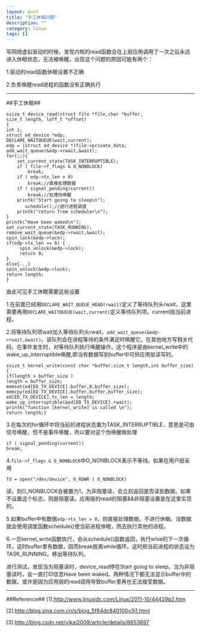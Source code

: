 ```yaml
---
layout: post
title: "手工休眠问题"
description: ""
category: linux
tags: []
---
```


写网络虚拟驱动的时候，发现内核的read函数会在上层应用调用了一次之后永远进入休眠状态，无法被唤醒。出现这个问题的原因可能有两个：

1.驱动的read函数休眠设置不正确

2.负责唤醒read进程的函数没有正确执行

-----------------------------------------------------------

##手工休眠##

    ssize_t device_read(struct file *file,char *buffer,
    size_t length, loff_t *offset)
    {
    int i;
    struct ed_device *edp;
    DECLARE_WAITQUEUE(wait,current);
    edp = (struct ed_device *)file->private_data;
    add_wait_queue(&edp->rwait,&wait);
    for(;;){
        set_current_state(TASK_INTERRUPTIBLE);
        if ( file->f_flags & O_NONBLOCK)
            break;
        if ( edp->tx_len > 0)
            break;//直接处理数据
        if ( signal_pending(current))
            break;//处理伪唤醒
		printk("Start going to sleep\n");
           schedule();//进行进程调度
		printk("return from scheduler\n");
    }
    printk("Have been waked\n");
    set_current_state(TASK_RUNNING);
    remove_wait_queue(&edp->rwait,&wait);
    spin_lock(&edp->lock);
    if(edp->tx_len == 0) {
         spin_unlock(&edp->lock);
         return 0;     
    }
    else{...}
    spin_unlock(&edp->lock);
    return length;
    }

由此可见手工休眠需要这些设置

1.在前面已经用`DECLARE_WAIT_QUEUE_HEAD(rwait)`定义了等待队列头rwait，这里需要再用`DECLARE_WAITQUEUE(wait,current)`定义等待队列项。current指当前进程。

2.将等待队列项wait加入等待队列头rwait，`add_wait_queue(&edp->rwait,&wait)`。该队列会在进程等待的条件满足时唤醒它。在其他地方写相关代码，在事件发生时，对等待队列执行唤醒操作。这个程序是由kernel_write中的wake_up_interruptible唤醒,即当有数据写到buffer中可供应用层读写时。

    ssize_t kernel_write(const char *buffer,size_t length,int buffer_size)
    {
    if(length > buffer_size )
    length = buffer_size;
    memset(ed[ED_TX_DEVICE].buffer,0,buffer_size);
    memcpy(ed[ED_TX_DEVICE].buffer,buffer,buffer_size);
    ed[ED_TX_DEVICE].tx_len = length;
    wake_up_interruptible(&ed[ED_TX_DEVICE].rwait);	
    printk("function [kernel_write] is called \n");
    return length;}

3.在每次的for循环中将当前的进程状态置为TASK_INTERRUPTIBLE，意思是可由信号唤醒，但不是事件唤醒，所以要对这个伪唤醒做处理
    
    if ( signal_pending(current))
    break;

4.`file->f_flags & O_NONBLOCK`中O_NONBLOCK表示不等待。如果在用户层采用
  
    fd = open("/dev/device", O_RDWR | O_NONBLOCK)

读，则O_NONBLOCK会被置为1，为非阻塞读，会立刻返回是否读到数据。如果不设置这个标志，则是阻塞读。应用层的read的阻塞&&非阻塞设置是在这里实现的。

5.如果buffer中有数据`edp->tx_len > 0`，则直接处理数据，不进行休眠。没数据就会使用调度函数schedule()使当前进程休眠，而去执行其他的进程。

6.一旦kernel_write函数执行，会从schedule()函数返回，执行whie的下一次循环。这时buffer里有数据，因而break脱离while循环。这时把当前进程的状态设为TASK_RUNNING，移出等待队列。

进行测试，发现当为阻塞读时，device_read停在Start going to sleep。当为非阻塞读时，会一直打印信息Have been waked。两种情况下都无法显示buffer中的数据，或许是因为应用层的read调用导致buffer里再也无法接受数据。



--------------------------------------------------------------------

##Reference##
[1].http://www.linuxidc.com/Linux/2011-10/44429p2.htm

[2].http://blog.sina.com.cn/s/blog_5f84dc840100v3j1.html

[3].http://blog.csdn.net/yikai2009/article/details/8653697
